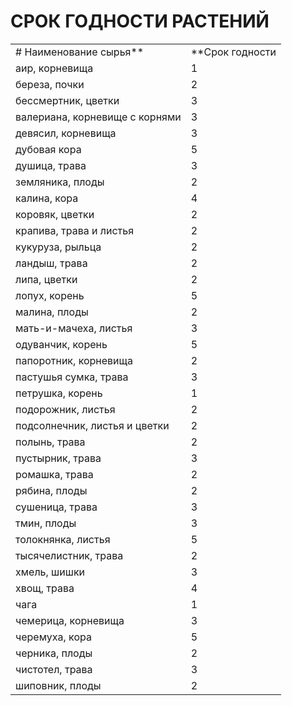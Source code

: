 # СРОК ГОДНОСТИ РАСТЕНИЙ

|                                |                   |
|--------------------------------|-------------------|
# Наименование сырья**         | **Срок годности
| аир, корневища                 | 1                 |
| береза, почки                  | 2                 |
| бессмертник, цветки            | 3                 |
| валериана, корневище с корнями | 3                 |
| девясил, корневища             | 3                 |
| дубовая кора                   | 5                 |
| душица, трава                  | 3                 |
| земляника, плоды               | 2                 |
| калина, кора                   | 4                 |
| коровяк, цветки                | 2                 |
| крапива, трава и листья        | 2                 |
| кукуруза, рыльца               | 2                 |
| ландыш, трава                  | 2                 |
| липа, цветки                   | 2                 |
| лопух, корень                  | 5                 |
| малина, плоды                  | 2                 |
| мать-и-мачеха, листья          | 3                 |
| одуванчик, корень              | 5                 |
| папоротник, корневища          | 2                 |
| пастушья сумка, трава          | 3                 |
| петрушка, корень               | 1                 |
| подорожник, листья             | 2                 |
| подсолнечник, листья и цветки  | 2                 |
| полынь, трава                  | 2                 |
| пустырник, трава               | 3                 |
| ромашка, трава                 | 2                 |
| рябина, плоды                  | 2                 |
| сушеница, трава                | 3                 |
| тмин, плоды                    | 3                 |
| толокнянка, листья             | 5                 |
| тысячелистник, трава           | 2                 |
| хмель, шишки                   | 3                 |
| хвощ, трава                    | 4                 |
| чага                           | 1                 |
| чемерица, корневища            | 3                 |
| черемуха, кора                 | 5                 |
| черника, плоды                 | 2                 |
| чистотел, трава                | 3                 |
| шиповник, плоды                | 2                 |

 
